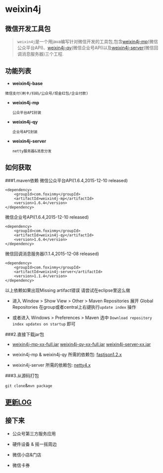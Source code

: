 weixin4j
========

微信开发工具包
-------------
 > `weixin4j`是一个用java编写针对微信开发的工具包,包含[weixin4j-mp](./weixin4j-mp)(微信公众平台API)、[weixin4j-qy](./weixin4j-qy)(微信企业号API)以及[weixin4j-server](./weixin4j-server)(微信回调消息服务器)三个工程.

功能列表
-------
* **weixin4j-base**

 `微信支付(刷卡/扫码/公众号/现金红包/企业付款)`

* **weixin4j-mp**

  `公众平台API封装`
	
* **weixin4j-qy**

  `企业号API封装`
  
* **weixin4j-server**
  
  `netty服务器&消息分发`

如何获取
----------
###1.maven依赖
微信公众平台API(1.6.4,2015-12-10 released)

	<dependency>
	    <groupId>com.foxinmy</groupId>
	    <artifactId>weixin4j-mp</artifactId>
	    <version>1.6.4</version>
	</dependency>
微信企业号API(1.6.4,2015-12-10 released)

	<dependency>
	    <groupId>com.foxinmy</groupId>
	    <artifactId>weixin4j-qy</artifactId>
	    <version>1.6.4</version>
	</dependency>
微信回调消息服务器(1.1.4,2015-12-08 released)

	<dependency>
	    <groupId>com.foxinmy</groupId>
	    <artifactId>weixin4j-server</artifactId>
	    <version>1.1.4</version>
	</dependency>

以上依赖如果出现Missing artifact错误 请尝试在eclipse里这么做

  + 进入 Window > Show View > Other > Maven Repositories 展开 Global Repositories 在group或者central上右键执行`update index` 操作
  
  + 或者进入 Windows > Preferences > Maven 选中 `Download repository index updates on startup` 即可


###2.直接下载jar包

  * [weixin4j-mp-xx-full.jar](http://search.maven.org/#search%7Cgav%7C1%7Cg%3A%22com.foxinmy%22%20AND%20a%3A%22weixin4j-mp%22)&nbsp;[weixin4j-qy-xx-full.jar](http://search.maven.org/#search%7Cgav%7C1%7Cg%3A%22com.foxinmy%22%20AND%20a%3A%22weixin4j-qy%22)&nbsp;[weixin4j-server-xx.jar](http://search.maven.org/#search%7Cgav%7C1%7Cg%3A%22com.foxinmy%22%20AND%20a%3A%22weixin4j-server%22)

  * weixin4j-mp & weixin4j-qy 所需的依赖包: [fastjson1.2.x](http://search.maven.org/#search%7Cgav%7C1%7Cg%3A%22com.alibaba%22%20AND%20a%3A%22fastjson%22)
  
  * weixin4j-server 所需的依赖包: [netty4.x](http://search.maven.org/#search%7Cgav%7C1%7Cg%3A%22io.netty%22%20AND%20a%3A%22netty-all%22)

###3.从源码打包

`git clone`&`mvn package`

[更新LOG](./CHANGE.md)
----------------------
  
接下来
------
* 公众号第三方服务应用

* 硬件设备 & 摇一摇周边

* 微信小店&门店

* 微信卡券